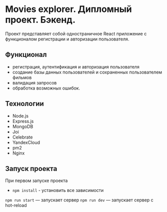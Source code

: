 # Movies explorer. Дипломный проект. Бэкенд.

Проект представляет собой одностраничное React приложение с функционалом регистрации и авторизации пользователя.

## Функционал

* регистрация, аутентификация и авторизация пользователя
* создание базы данных пользователей и сохраненных пользователем фильмов
* валидация запросов
* обработка возможных ошибок.  

## Технологии  

* Node.js
* Express.js
* MongoDB
* Joi
* Celebrate
* YandexCloud
* pm2
* Nginx

## Запуск проекта

При первом запуске проекта

* `npm install` - установить все зависимости

`npm run start` — запускает сервер
`npm run dev` — запускает сервер с hot-reload
